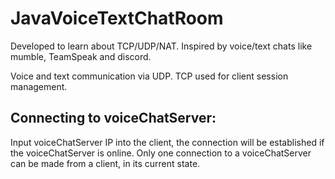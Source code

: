 # JavaVoiceTextChatRoom

Developed to learn about TCP/UDP/NAT. Inspired by voice/text chats like mumble, TeamSpeak and discord.

Voice and text communication via UDP.
TCP used for client session management.

## Connecting to voiceChatServer:

Input voiceChatServer IP into the client, the connection will be established if the voiceChatServer is online.
Only one connection to a voiceChatServer can be made from a client, in its current state.

